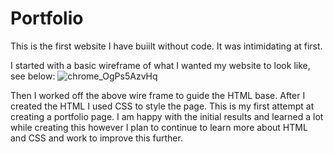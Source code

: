 # Portfolio

This is the first website I have buiilt without code. It was intimidating at first. 

I started with a basic wireframe of what I wanted my website to look like, see below: 
![chrome_OgPs5AzvHq](https://user-images.githubusercontent.com/101716508/162595796-bbcd697f-c53f-480f-ad76-0c646d339570.png)

Then I worked off the above wire frame to guide the HTML base. After I created the HTML I used CSS to style the page. This is my first attempt at creating a portfolio page. I am happy with the initial results and learned a lot while creating this however I plan to continue to learn more about HTML and CSS and work to improve this further. 

